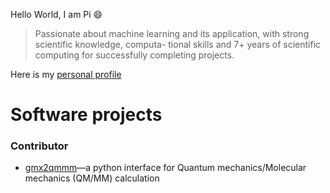 Hello World, I am Pi 😄

>Passionate about machine learning and its application, with strong scientific knowledge, computa- tional skills and 7+ years of scientific computing for successfully completing projects.

Here is my [personal profile](https://yuap94.github.io/yuap94/)

# Software projects

### Contributor

- [gmx2qmmm](https://github.com/gmx2qmmm/gmx2qmmm_portable)—a python interface for Quantum mechanics/Molecular mechanics (QM/MM) calculation

<!--
**yuap94/yuap94** is a ✨ _special_ ✨ repository because its `README.md` (this file) appears on your GitHub profile.

Here are some ideas to get you started:

- 🔭 I’m currently working on ...
- 🌱 I’m currently learning ...
- 👯 I’m looking to collaborate on ...
- 🤔 I’m looking for help with ...
- 💬 Ask me about ...
- 📫 How to reach me: ...
- 😄 Pronouns: ...
- ⚡ Fun fact: ...
-->
